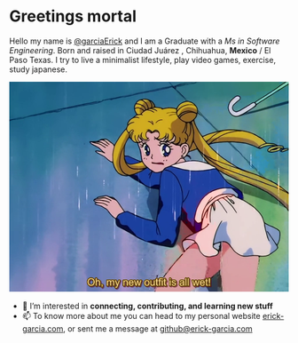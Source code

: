 # Greetings mortal
Hello my name is [@garciaErick](https://github.com/garciaErick) and I am a Graduate with a *Ms in Software Engineering*. Born and raised in Ciudad Juárez , Chihuahua, **Mexico** / El Paso Texas. 
I try to live a minimalist lifestyle, play video games, exercise️, study japanese.

![Alt txt](sailor_wet.png "hello")

- 👀 I’m interested in **connecting, contributing, and learning new stuff**
- 📫 To know more about me you can head to my personal website [erick-garcia.com](https://erick-garcia.com/), or sent me a message at github@erick-garcia.com

